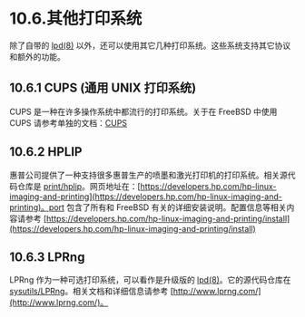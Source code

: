 # 10.6.其他打印系统

除了自带的 [lpd(8)](https://www.freebsd.org/cgi/man.cgi?query=lpd&sektion=8&format=html) 以外，还可以使用其它几种打印系统。这些系统支持其它协议和额外的功能。

## 10.6.1 CUPS (通用 UNIX 打印系统)

CUPS 是一种在许多操作系统中都流行的打印系统。关于在 FreeBSD 中使用 CUPS 请参考单独的文档：[CUPS](https://docs.freebsd.org/en/articles/cups/)

## 10.6.2 HPLIP

惠普公司提供了一种支持很多惠普生产的喷墨和激光打印机的打印系统。相关源代码仓库是 [print/hplip](https://cgit.freebsd.org/ports/tree/print/hplip/pkg-descr)。网页地址在：[https://developers.hp.com/hp-linux-imaging-and-printing](https://developers.hp.com/hp-linux-imaging-and-printing)。port 包含了所有和 FreeBSD 有关的详细安装说明。配置信息等相关内容请参考 [https://developers.hp.com/hp-linux-imaging-and-printing/install](https://developers.hp.com/hp-linux-imaging-and-printing/install)

## 10.6.3 LPRng

LPRng 作为一种可选打印系统，可以看作是升级版的 [lpd(8)](https://www.freebsd.org/cgi/man.cgi?query=lpd&sektion=8&format=html)。它的源代码仓库在 [sysutils/LPRng](https://cgit.freebsd.org/ports/tree/sysutils/LPRng/pkg-descr)。相关文档和详细信息请参考 [http://www.lprng.com/](http://www.lprng.com/)。